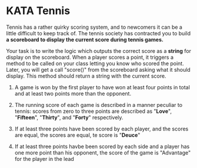 <h1>KATA Tennis</h1>

Tennis has a rather quirky scoring system, and to newcomers it can be a little difficult to keep track of. 
The tennis society has contracted you to build **a scoreboard to display the current score during tennis games.**

Your task is to write the logic which outputs the correct score as a **string** for display on the scoreboard. When a player scores a point, it triggers a method to be called on your class letting you know who scored the point.
Later, you will get a call "score()" from the scoreboard asking what it should display. This method should return a string with the current score.

1. A game is won by the first player to have won at least four points in total and at least two points more than the opponent.

2. The running score of each game is described in a manner peculiar to tennis: scores from zero to three points are described as "**Love**", "**Fifteen**", "**Thirty**", and "**Forty**" respectively.

3. If at least three points have been scored by each player, and the scores are equal, the scores are equal, te score is "**Deuce**"

4. If at least three points havbe been scored by each side and a player has one more point than his opponent, the score of the game is "Advantage" for the player in the lead
